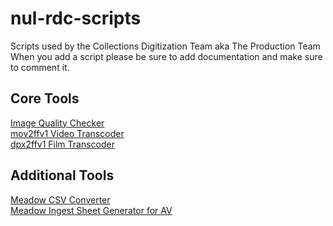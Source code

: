 # nul-rdc-scripts
Scripts used by the Collections Digitization Team aka The Production Team
When you add a script please be sure to add documentation and make sure to comment it. <br/>

## Core Tools <br/>
[Image Quality Checker](https://github.com/nulib/nul-rdc-scripts/tree/main/Image/iqc) <br/>
[mov2ffv1 Video Transcoder](https://github.com/nulib/nul-rdc-scripts/tree/main/AV/Video) <br/>
[dpx2ffv1 Film Transcoder](https://github.com/nulib/nul-rdc-scripts/tree/main/AV/Film) <br/>

## Additional Tools <br/>
[Meadow CSV Converter](https://github.com/nulib/nul-rdc-scripts/tree/main/Meadow/meadow_csv_script) <br/>
[Meadow Ingest Sheet Generator for AV](https://github.com/nulib/nul-rdc-scripts/tree/main/Meadow/mig_av) <br/>
